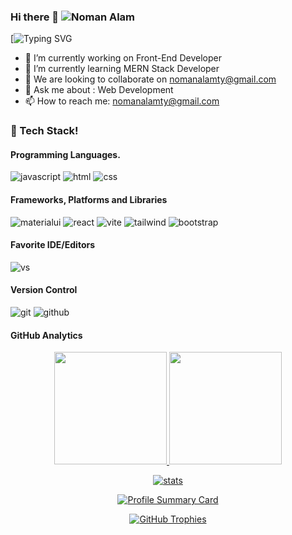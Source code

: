### Hi there 👋 ![Noman Alam](https://github.com/nomanalam7/nomanalam7/blob/main/LinkedIn%20banner.png)

[![Typing SVG]()

- 🔭 I’m currently working on Front-End Developer
- 🌱 I’m currently learning MERN Stack Developer
- 👯 We are looking to collaborate on nomanalamty@gmail.com
- 💬 Ask me about : Web Development
- 📫 How to reach me: nomanalamty@gmail.com

### 🔆 Tech Stack!
#### Programming Languages.
![javascript](https://skillicons.dev/icons?i=javascript)
![html](https://skillicons.dev/icons?i=html)
![css](https://skillicons.dev/icons?i=css)

#### Frameworks, Platforms and Libraries
![materialui](https://skillicons.dev/icons?i=materialui)
![react](https://skillicons.dev/icons?i=react)
![vite](https://skillicons.dev/icons?i=vite)
![tailwind](https://skillicons.dev/icons?i=tailwind)
![bootstrap](https://skillicons.dev/icons?i=bootstrap)

#### Favorite IDE/Editors
![vs](https://skillicons.dev/icons?i=vscode)

#### Version Control
![git](https://skillicons.dev/icons?i=git)
![github](https://skillicons.dev/icons?i=github)

#### GitHub Analytics
<p align="center">
  <a href="https://github.com/nomanalam7">
    <img height="180em" src="https://github-readme-stats-eight-theta.vercel.app/api?username=nomanalam7&show_icons=true&theme-algolia&include_all_commits=truecount_private=true"/>
    <img height="180em" src="https://github-readme-stats-eight-theta.vercel.app/api/top-langs/?username=nomanalam7&layout=compact&langs_count=8&theme=algolia"/>
</p>


<p align="center">
  <a href="https://github.com/nomanalam7">
    <img src="https://github-stats-alpha.vercel.app/api/?username=nomanalam7&cc=333333&tc=ffffff&ic=4B8BDA" alt="stats"/>
</p>

<p align="center">
    <img src="https://github-profile-summary-cards.vercel.app/api/cards/profile-details?username=nomanalam7&theme=algolia" alt="Profile Summary Card"/>
</p>
<p align="center">
    <img src="https://github-profile-trophy.vercel.app/?username=nomanalam7&theme=tokyonight" alt="GitHub Trophies"/>
</p>
